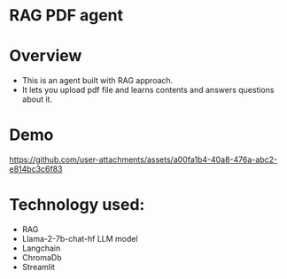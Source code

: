 # RAG PDF agent

# Overview
- This is an agent built with RAG approach.
- It lets you upload pdf file and learns contents and answers questions about it.

# Demo

https://github.com/user-attachments/assets/a00fa1b4-40a8-476a-abc2-e814bc3c6f83

# Technology used:
- RAG
- Llama-2-7b-chat-hf LLM model
- Langchain
- ChromaDb
- Streamlit
